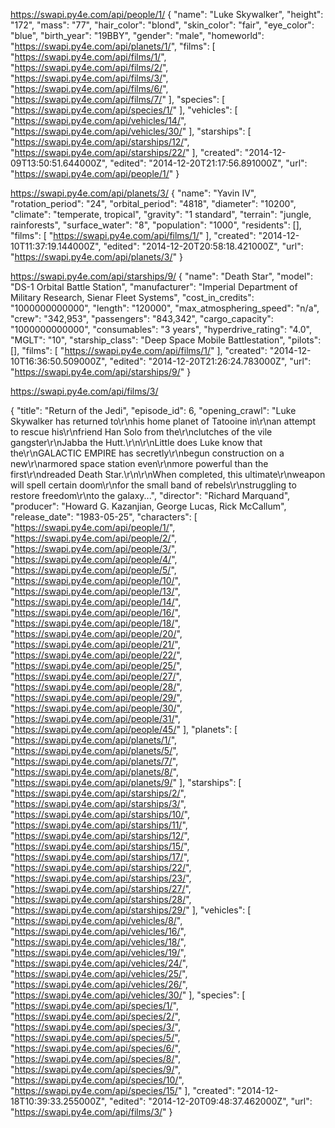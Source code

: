 https://swapi.py4e.com/api/people/1/
{
"name": "Luke Skywalker",
"height": "172",
"mass": "77",
"hair_color": "blond",
"skin_color": "fair",
"eye_color": "blue",
"birth_year": "19BBY",
"gender": "male",
"homeworld": "https://swapi.py4e.com/api/planets/1/",
"films": [
"https://swapi.py4e.com/api/films/1/",
"https://swapi.py4e.com/api/films/2/",
"https://swapi.py4e.com/api/films/3/",
"https://swapi.py4e.com/api/films/6/",
"https://swapi.py4e.com/api/films/7/"
],
"species": [
"https://swapi.py4e.com/api/species/1/"
],
"vehicles": [
"https://swapi.py4e.com/api/vehicles/14/",
"https://swapi.py4e.com/api/vehicles/30/"
],
"starships": [
"https://swapi.py4e.com/api/starships/12/",
"https://swapi.py4e.com/api/starships/22/"
],
"created": "2014-12-09T13:50:51.644000Z",
"edited": "2014-12-20T21:17:56.891000Z",
"url": "https://swapi.py4e.com/api/people/1/"
}

https://swapi.py4e.com/api/planets/3/
{
"name": "Yavin IV",
"rotation_period": "24",
"orbital_period": "4818",
"diameter": "10200",
"climate": "temperate, tropical",
"gravity": "1 standard",
"terrain": "jungle, rainforests",
"surface_water": "8",
"population": "1000",
"residents": [],
"films": [
"https://swapi.py4e.com/api/films/1/"
],
"created": "2014-12-10T11:37:19.144000Z",
"edited": "2014-12-20T20:58:18.421000Z",
"url": "https://swapi.py4e.com/api/planets/3/"
}

https://swapi.py4e.com/api/starships/9/
{
"name": "Death Star",
"model": "DS-1 Orbital Battle Station",
"manufacturer": "Imperial Department of Military Research, Sienar Fleet Systems",
"cost_in_credits": "1000000000000",
"length": "120000",
"max_atmosphering_speed": "n/a",
"crew": "342,953",
"passengers": "843,342",
"cargo_capacity": "1000000000000",
"consumables": "3 years",
"hyperdrive_rating": "4.0",
"MGLT": "10",
"starship_class": "Deep Space Mobile Battlestation",
"pilots": [],
"films": [
"https://swapi.py4e.com/api/films/1/"
],
"created": "2014-12-10T16:36:50.509000Z",
"edited": "2014-12-20T21:26:24.783000Z",
"url": "https://swapi.py4e.com/api/starships/9/"
}

https://swapi.py4e.com/api/films/3/

{
"title": "Return of the Jedi",
"episode_id": 6,
"opening_crawl": "Luke Skywalker has returned to\r\nhis home planet of Tatooine in\r\nan attempt to rescue his\r\nfriend Han Solo from the\r\nclutches of the vile gangster\r\nJabba the Hutt.\r\n\r\nLittle does Luke know that the\r\nGALACTIC EMPIRE has secretly\r\nbegun construction on a new\r\narmored space station even\r\nmore powerful than the first\r\ndreaded Death Star.\r\n\r\nWhen completed, this ultimate\r\nweapon will spell certain doom\r\nfor the small band of rebels\r\nstruggling to restore freedom\r\nto the galaxy...",
"director": "Richard Marquand",
"producer": "Howard G. Kazanjian, George Lucas, Rick McCallum",
"release_date": "1983-05-25",
"characters": [
"https://swapi.py4e.com/api/people/1/",
"https://swapi.py4e.com/api/people/2/",
"https://swapi.py4e.com/api/people/3/",
"https://swapi.py4e.com/api/people/4/",
"https://swapi.py4e.com/api/people/5/",
"https://swapi.py4e.com/api/people/10/",
"https://swapi.py4e.com/api/people/13/",
"https://swapi.py4e.com/api/people/14/",
"https://swapi.py4e.com/api/people/16/",
"https://swapi.py4e.com/api/people/18/",
"https://swapi.py4e.com/api/people/20/",
"https://swapi.py4e.com/api/people/21/",
"https://swapi.py4e.com/api/people/22/",
"https://swapi.py4e.com/api/people/25/",
"https://swapi.py4e.com/api/people/27/",
"https://swapi.py4e.com/api/people/28/",
"https://swapi.py4e.com/api/people/29/",
"https://swapi.py4e.com/api/people/30/",
"https://swapi.py4e.com/api/people/31/",
"https://swapi.py4e.com/api/people/45/"
],
"planets": [
"https://swapi.py4e.com/api/planets/1/",
"https://swapi.py4e.com/api/planets/5/",
"https://swapi.py4e.com/api/planets/7/",
"https://swapi.py4e.com/api/planets/8/",
"https://swapi.py4e.com/api/planets/9/"
],
"starships": [
"https://swapi.py4e.com/api/starships/2/",
"https://swapi.py4e.com/api/starships/3/",
"https://swapi.py4e.com/api/starships/10/",
"https://swapi.py4e.com/api/starships/11/",
"https://swapi.py4e.com/api/starships/12/",
"https://swapi.py4e.com/api/starships/15/",
"https://swapi.py4e.com/api/starships/17/",
"https://swapi.py4e.com/api/starships/22/",
"https://swapi.py4e.com/api/starships/23/",
"https://swapi.py4e.com/api/starships/27/",
"https://swapi.py4e.com/api/starships/28/",
"https://swapi.py4e.com/api/starships/29/"
],
"vehicles": [
"https://swapi.py4e.com/api/vehicles/8/",
"https://swapi.py4e.com/api/vehicles/16/",
"https://swapi.py4e.com/api/vehicles/18/",
"https://swapi.py4e.com/api/vehicles/19/",
"https://swapi.py4e.com/api/vehicles/24/",
"https://swapi.py4e.com/api/vehicles/25/",
"https://swapi.py4e.com/api/vehicles/26/",
"https://swapi.py4e.com/api/vehicles/30/"
],
"species": [
"https://swapi.py4e.com/api/species/1/",
"https://swapi.py4e.com/api/species/2/",
"https://swapi.py4e.com/api/species/3/",
"https://swapi.py4e.com/api/species/5/",
"https://swapi.py4e.com/api/species/6/",
"https://swapi.py4e.com/api/species/8/",
"https://swapi.py4e.com/api/species/9/",
"https://swapi.py4e.com/api/species/10/",
"https://swapi.py4e.com/api/species/15/"
],
"created": "2014-12-18T10:39:33.255000Z",
"edited": "2014-12-20T09:48:37.462000Z",
"url": "https://swapi.py4e.com/api/films/3/"
}
